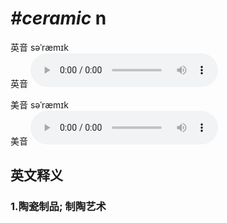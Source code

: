 # ***\#ceramic*** n
英音 səˈræmɪk  
英音
<audio src="./media/ceramic1_AAC.aac" controls="controls"></audio>

美音 səˈræmɪk  
美音
<audio src="./media/ceramic2_AAC.aac" controls="controls"></audio>



  

英文释义
---
### 1.**陶瓷制品; 制陶艺术**  


